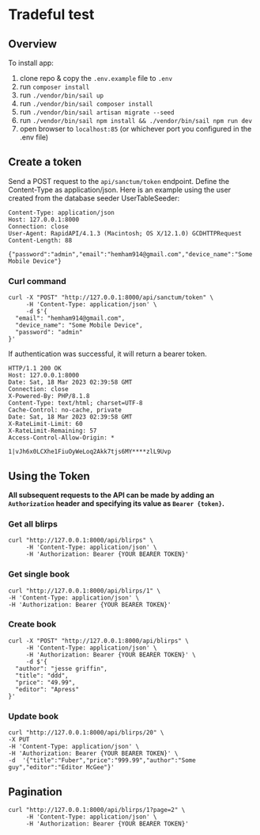 # Tradeful test

## Overview

To install app: 

1. clone repo & copy the `.env.example` file to `.env`
2. run `composer install `
3. run `./vendor/bin/sail up`
4. run `./vendor/bin/sail composer install`
5. run `./vendor/bin/sail artisan migrate --seed`
6. run `./vendor/bin/sail npm install && ./vendor/bin/sail npm run dev`
7. open browser to `localhost:85` (or whichever port you configured in the .env file)



## Create a token

Send a POST request to the `api/sanctum/token` endpoint. Define the Content-Type as application/json.
Here is an example using the user created from the database seeder UserTableSeeder:

```POST /api/sanctum/token HTTP/1.1
Content-Type: application/json
Host: 127.0.0.1:8000
Connection: close
User-Agent: RapidAPI/4.1.3 (Macintosh; OS X/12.1.0) GCDHTTPRequest
Content-Length: 88

{"password":"admin","email":"hemham914@gmail.com","device_name":"Some Mobile Device"}
```

### Curl command

```
curl -X "POST" "http://127.0.0.1:8000/api/sanctum/token" \
     -H 'Content-Type: application/json' \
     -d $'{
  "email": "hemham914@gmail.com",
  "device_name": "Some Mobile Device",
  "password": "admin"
}'
```

If authentication was successful, it will return a bearer token.

```
HTTP/1.1 200 OK
Host: 127.0.0.1:8000
Date: Sat, 18 Mar 2023 02:39:58 GMT
Connection: close
X-Powered-By: PHP/8.1.8
Content-Type: text/html; charset=UTF-8
Cache-Control: no-cache, private
Date: Sat, 18 Mar 2023 02:39:58 GMT
X-RateLimit-Limit: 60
X-RateLimit-Remaining: 57
Access-Control-Allow-Origin: *

1|vJh6x0LCXhe1FiuOyWeLoq2Akk7tjs6MY****zlL9Uvp
```

## Using the Token

**All subsequent requests to the API can be made by adding an `Authorization` header and specifying its value as `Bearer {token}`.**

### Get all blirps

```
curl "http://127.0.0.1:8000/api/blirps" \
     -H 'Content-Type: application/json' \
     -H 'Authorization: Bearer {YOUR BEARER TOKEN}'
```

### Get single book

```
curl "http://127.0.0.1:8000/api/blirps/1" \
-H 'Content-Type: application/json' \
-H 'Authorization: Bearer {YOUR BEARER TOKEN}'
```

### Create book

```
curl -X "POST" "http://127.0.0.1:8000/api/blirps" \
     -H 'Content-Type: application/json' \
     -H 'Authorization: Bearer {YOUR BEARER TOKEN}' \
     -d $'{
  "author": "jesse griffin",
  "title": "ddd",
  "price": "49.99",
  "editor": "Apress"
}'
```

### Update book

```
curl "http://127.0.0.1:8000/api/blirps/20" \
-X PUT
-H 'Content-Type: application/json' \
-H 'Authorization: Bearer {YOUR BEARER TOKEN}' \
-d  '{"title":"Fuber","price":"999.99","author":"Some guy","editor":"Editor McGee"}'
```


## Pagination

``` 
curl "http://127.0.0.1:8000/api/blirps/1?page=2" \
     -H 'Content-Type: application/json' \
     -H 'Authorization: Bearer {YOUR BEARER TOKEN}'
```
